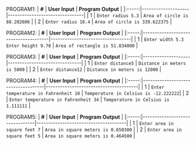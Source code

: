 PROGRAM1:
| **#** | **User Input** | **Program Output** |
|:-----:|--------------------|--------------------------------|
|   1   | `Enter radius 5.3`  | `Area of circle is 88.202606`  |
|   2   | `Enter radius 10.4` | `Area of circle is 339.622375` |

PROGRAM2:
| **#** | **User Input** | **Program Output** |
|:-----:|--------------------------------------|----------------------------------|
|   1   | `Enter width 5.3`<br>`Enter height 9.78` | `Area of rectangle is 51.834000` |

PROGRAM3:
| **#** | **User Input** | **Program Output** |
|:-----:|--------------------|-------------------------------|
|   1   | `Enter distance5`  | `Distance in meters is 5000`  |
|   2   | `Enter distance12` | `Distance in meters is 12000` |


PROGRAM4:
| **#** | **User Input** | **Program Output** |
|:-----:|------------------------------------|---------------------------------------|
|   1   | `Enter temperature in Fahrenheit 10`  | `Temperature in Celsius is -12.222222`|
|   2   | `Enter temperature in Fahrenheit 34`  | `Temperature in Celsius is 1.111111`  |

PROGRAM5:
| **#** | **User Input** | **Program Output** |
|:-----:|--------------------------------|--------------------------------------|
|   1   | `Enter area in square feet 7`   | `Area in square meters is 0.650300`  |
|   2   | `Enter area in square feet 5`   | `Area in square meters is 0.464500`  |



